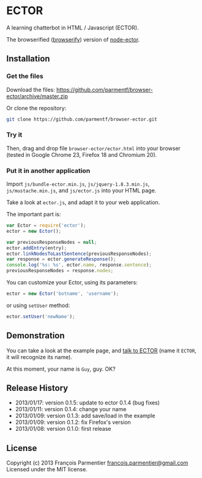# ECTOR
A learning chatterbot in HTML / Javascript (ECTOR).

The browserified ([browserify](https://github.com/substack/node-browserify/)) version of [node-ector](https://github.com/parmentf/node-ector).

## Installation

### Get the files
Download the files: https://github.com/parmentf/browser-ector/archive/master.zip

Or clone the repository:
```bash
git clone https://github.com/parmentf/browser-ector.git
```

### Try it
Then, drag and drop file ``browser-ector/ector.html`` into your browser
(tested in Google Chrome 23, Firefox 18 and Chromium 20).

### Put it in another application
Import `js/bundle-ector.min.js`, `js/jquery-1.8.3.min.js`, `js/mustache.min.js`, and
`js/ector.js` into your HTML page.

Take a look at ``ector.js``, and adapt it to your web application.

The important part is:
```javascript
var Ector = require('ector');
ector = new Ector();

var previousResponseNodes = null;
ector.addEntry(entry);
ector.linkNodesToLastSentence(previousResponseNodes);
var response = ector.generateResponse();
console.log('%s: %s', ector.name, response.sentence);
previousResponseNodes = response.nodes;
```

You can customize your Ector, using its parameters:
```javascript
ector = new Ector('botname', 'username');
```
or using `setUser` method:
```javascript
ector.setUser('newName');
```

## Demonstration

You can take a look at the example page, and [talk to
ECTOR](http://parmentf.github.com/browser-ector/ector.html) (name it `ECTOR`,
it will recognize its name).

At this moment, your name is `Guy`, guy. OK?

## Release History
* 2013/01/17: version 0.1.5: update to ector 0.1.4 (bug fixes)
* 2013/01/11: version 0.1.4: change your name
* 2013/01/09: version 0.1.3: add save/load in the example
* 2013/01/09: version 0.1.2: fix Firefox's version
* 2013/01/08: version 0.1.0: first release

## License
Copyright (c) 2013 François Parmentier <francois.parmentier@gmail.com>
Licensed under the MIT license.
